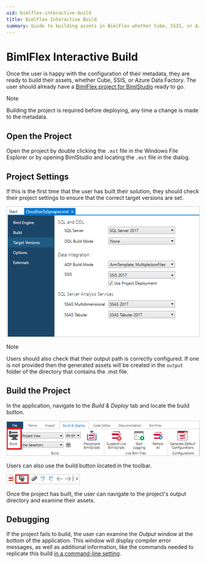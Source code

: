 ```yaml
---
uid: bimlflex-interactive-build
title: BimlFlex Interactive Build
summary: Guide to building assets in BimlFlex whether Cube, SSIS, or Azure Data Factory
---
```

# BimlFlex Interactive Build

Once the user is happy with the configuration of their metadata, they are ready to build their assets, whether Cube, SSIS, or Azure Data Factory. The user should already have a [BimlFlex project for BimlStudio](setup-bimlstudio-project.md) ready to go.

>[!NOTE]
> Building the project is required before deploying, any time a change is made to the metadata.

## Open the Project

Open the project by double clicking the `.mst` file in the Windows File Explorer or by opening BimlStudio and locating the `.mst` file in the dialog.

## Project Settings

If this is the first time that the user has built their solution, they should check their project settings to ensure that the correct target versions are set.

<img 
    src="images/targetversionsettings.png" 
    style="border: 1px solid #CCC;" 
    title="Apply Data Type Mappings Dialog Box" 
/>

>[!NOTE]
> Users should also check that their output path is correctly configured. If one is not provided then the generated assets will be created in the `output` folder of the directory that contains the .mst file.

## Build the Project

In the application, navigate to the *Build & Deploy* tab and locate the build button.

<img 
    src="images/mainbuild.png" 
    style="border: 1px solid #CCC;" 
    title="Apply Data Type Mappings Dialog Box" 
/>

Users can also use the build button located in the toolbar.

<img 
    src="images/toolbarbuild.png" 
    style="border: 1px solid #CCC;" 
    title="Apply Data Type Mappings Dialog Box" 
/>

Once the project has built, the user can navigate to the project's output directory and examine their assets.

## Debugging

If the project fails to build, the user can examine the *Output* window at the bottom of the application. This window will display compiler error messages, as well as additional information, like the commands needed to replicate this build [in a command-line setting](command-line-build.md).
